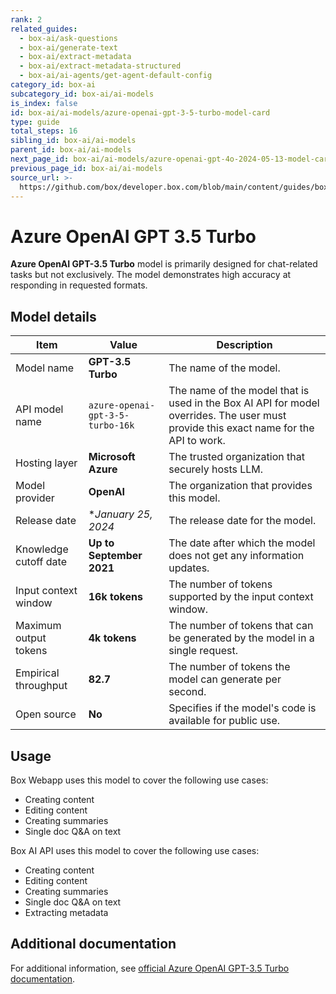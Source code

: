 ```yaml
---
rank: 2
related_guides:
  - box-ai/ask-questions
  - box-ai/generate-text
  - box-ai/extract-metadata
  - box-ai/extract-metadata-structured
  - box-ai/ai-agents/get-agent-default-config
category_id: box-ai
subcategory_id: box-ai/ai-models
is_index: false
id: box-ai/ai-models/azure-openai-gpt-3-5-turbo-model-card
type: guide
total_steps: 16
sibling_id: box-ai/ai-models
parent_id: box-ai/ai-models
next_page_id: box-ai/ai-models/azure-openai-gpt-4o-2024-05-13-model-card
previous_page_id: box-ai/ai-models
source_url: >-
  https://github.com/box/developer.box.com/blob/main/content/guides/box-ai/ai-models/azure-openai-gpt-3-5-turbo-model-card.md
---
```

# Azure OpenAI GPT 3.5 Turbo

**Azure OpenAI GPT-3.5 Turbo** model is primarily designed for chat-related tasks but not exclusively. The model demonstrates high accuracy at responding in requested formats.

## Model details

| Item  | Value | Description |
|-----------|----------|----------|
|Model name|**GPT-3.5 Turbo**| The name of the model. |
|API model name|`azure-openai-gpt-3-5-turbo-16k`| The name of the model that is used in the Box AI API for model overrides. The user must provide this exact name for the API to work. |
|Hosting layer| **Microsoft Azure** | The trusted organization that securely hosts LLM. |
|Model provider|**OpenAI**| The organization that provides this model. |
|Release date|**January *25, 2024** | The release date for the model.|
|Knowledge cutoff date| **Up to September 2021**| The date after which the model does not get any information updates. |
|Input context window |**16k tokens**| The number of tokens supported by the input context window.|
|Maximum output tokens |**4k tokens** |The number of tokens that can be generated by the model in a single request.|
|Empirical throughput| **82.7** | The number of tokens the model can generate per second.|
|Open source | **No** | Specifies if the model's code is available for public use.|

## Usage

Box Webapp uses this model to cover the following use cases:

* Creating content
* Editing content
* Creating summaries
* Single doc Q&A on text

Box AI API uses this model to cover the following use cases:

* Creating content
* Editing content
* Creating summaries
* Single doc Q&A on text
* Extracting metadata

## Additional documentation

For additional information, see [official Azure OpenAI GPT-3.5 Turbo documentation][azure-ai-gpt-3-5-model].

[azure-ai-gpt-3-5-model]: https://learn.microsoft.com/en-us/azure/ai-services/openai/concepts/models#gpt-35